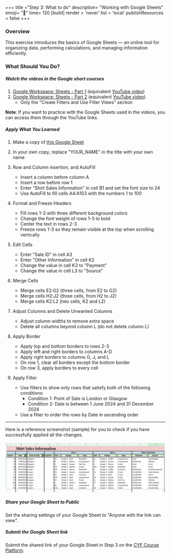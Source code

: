 +++
title ="Step 3: What to do"
description= "Working with Google Sheets"
emoji= "🤖"
time= 120
[build]
  render = 'never'
  list = 'local'
  publishResources = false 
+++

### Overview

This exercise introduces the basics of Google Sheets — an online tool for organizing data, performing calculations, and managing information efficiently.

### What Should You Do?

##### Watch the videos in the Google short courses 

1. [Google Workspace: Sheets - Part 1](https://edu.exceedlms.com/student/path/1606820-google-workspace-sheets-part-1) (equivalent [YouTube video](https://www.youtube.com/watch?v=2jlgKEx9j_k))
2. [Google Workspace: Sheets - Part 2](https://edu.exceedlms.com/student/path/1606732-google-workspace-sheets-part-2) (equivalent [YouTube video](https://www.youtube.com/watch?v=rRPEDMHdOWY))
   - Only the "Create Filters and Use Filter Views" section

**Note**: If you want to practice with the Google Sheets used in the videos, you can access them through the YouTube links.

##### Apply What You Learned 

1. Make a copy of [this Google Sheet](https://docs.google.com/spreadsheets/d/1uPnnoEbn_YdMp_Wx4oTFgIAV7E5zd8ubFZ_e4Od_pn4/edit?usp=sharing)

1. In your own copy, replace "YOUR_NAME" in the title with your own name

1. Row and Column insertion, and AutoFill
    - Insert a column before column A
    - Insert a row before row 1
    - Enter "Shirt Sales Information" in cell B1 and set the font size to 24
    - Use AutoFill to fill cells A4:A103 with the numbers 1 to 100

1. Format and Freeze Headers
    - Fill rows 1-3 with three different background colors
    - Change the font weight of rows 1-3 to bold
    - Center the text in rows 2-3
    - Freeze rows 1-3 so they remain visible at the top when scrolling vertically

1. Edit Cells
    - Enter "Sale ID" in cell A3
    - Enter "Other Information" in cell K2
    - Change the value in cell K3 to "Payment"
    - Change the value in cell L3 to "Source"

1. Merge Cells
    - Merge cells E2:G2 (three cells, from E2 to G2)
    - Merge cells H2:J2 (three cells, from H2 to J2)
    - Merge cells K2:L2 (two cells, K2 and L2)

1. Adjust Columns and Delete Unwanted Columns
    - Adjust column widths to remove extra space
    - Delete all columns beyond column L (do not delete column L)

1. Apply Border
    - Apply top and bottom borders to rows 2-3
    - Apply left and right borders to columns A-D
    - Apply right borders to columns G, J, and L
    - On row 1, clear all borders except the bottom border
    - On row 3, apply borders to every cell

1. Apply Filter
    - Use filters to show only rows that satisfy both of the following conditions:
      - Condition 1: Point of Sale is London or Glasgow
      - Condition 2: Date is between 1 June 2024 and 31 December 2024
    - Use a filter to order the rows by Date in ascending order

---
Here is a reference screenshot (sample) for you to check if you have successfully applied all the changes.

![Sample Output](sample-output.png)

##### Share your Google Sheet to Public

Set the sharing settings of your Google Sheet to "Anyone with the link can view".

##### Submit the Google Sheet link

Submit the shared link of your Google Sheet in Step 3 on the [CYF Course Platform](https://application-process.codeyourfuture.io/).
